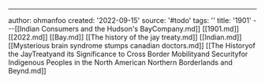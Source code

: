 ---
author: ohmanfoo
created: '2022-09-15'
source: '#todo'
tags: ''
title: '1901'
---[[Indian Consumers and the Hudson's BayCompany.md]]
[[1901.md]]
[[2022.md]]
[[Bay.md]]
[[The history of the jay treaty.md]]
[[Indian.md]]
[[Mysterious brain syndrome stumps canadian doctors.md]]
[[The Historyof the JayTreatyand its Significance to Cross Border Mobilityand Securityfor Indigenous Peoples in the North American Northern Borderlands and Beynd.md]]
